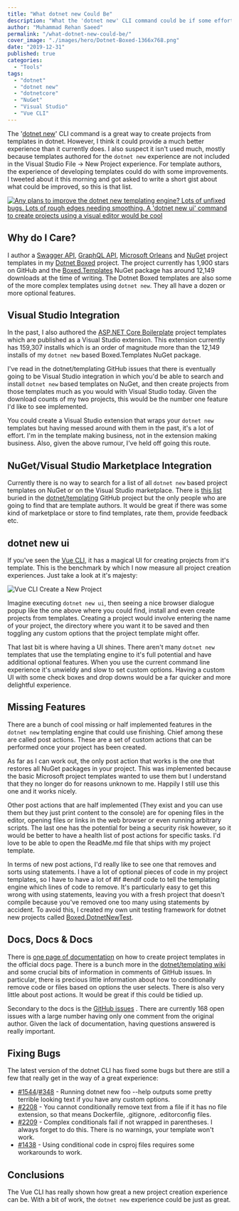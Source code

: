 ```yaml
---
title: "What dotnet new Could Be"
description: "What the 'dotnet new' CLI command could be if some effort was spent on developing it. I compare it to other templating engines and suggest ideas."
author: "Muhammad Rehan Saeed"
permalink: "/what-dotnet-new-could-be/"
cover_image: "./images/hero/Dotnet-Boxed-1366x768.png"
date: "2019-12-31"
published: true
categories:
  - "Tools"
tags:
  - "dotnet"
  - "dotnet new"
  - "dotnetcore"
  - "NuGet"
  - "Visual Studio"
  - "Vue CLI"
---
```


The '[dotnet new](https://docs.microsoft.com/en-us/dotnet/core/tools/custom-templates)' CLI command is a great way to create projects from templates in dotnet. However, I think it could provide a much better experience than it currently does. I also suspect it isn't used much, mostly because templates authored for the `dotnet new` experience are not included in the Visual Studio File -> New Project experience. For template authors, the experience of developing templates could do with some improvements. I tweeted about it this morning and got asked to write a short gist about what could be improved, so this is that list.

[![Any plans to improve the dotnet new templating engine? Lots of unfixed bugs. Lots of rough edges needing smoothing. A 'dotnet new ui' command to create projects using a visual editor would be cool](./images/Twitter.png)](https://twitter.com/RehanSaeedUK/status/1211663043840684036?s=20)

## Why do I Care?

I author a [Swagger API](https://github.com/Dotnet-Boxed/Templates/blob/master/Docs/API.md), [GraphQL API](https://github.com/Dotnet-Boxed/Templates/blob/master/Docs/GraphQL.md), [Microsoft Orleans](https://github.com/Dotnet-Boxed/Templates/blob/master/Docs/Orleans.md) and [NuGet](https://github.com/Dotnet-Boxed/Templates/blob/master/Docs/NuGet.md) project templates in my [Dotnet Boxed](https://github.com/Dotnet-Boxed/Templates) project. The project currently has 1,900 stars on GitHub and the [Boxed.Templates](https://www.nuget.org/packages/Boxed.Templates/) NuGet package has around 12,149 downloads at the time of writing. The Dotnet Boxed templates are also some of the more complex templates using `dotnet new`. They all have a dozen or more optional features.

## Visual Studio Integration

In the past, I also authored the [ASP.NET Core Boilerplate](https://marketplace.visualstudio.com/items?itemName=RehanSaeed.ASPNETMVCBoilerplate) project templates which are published as a Visual Studio extension. This extension currently has 159,307 installs which is an order of magnitude more than the 12,149 installs of my `dotnet new` based Boxed.Templates NuGet package.

I've read in the dotnet/templating GitHub issues that there is eventually going to be Visual Studio integration in which you'd be able to search and install `dotnet new` based templates on NuGet, and then create projects from those templates much as you would with Visual Studio today. Given the download counts of my two projects, this would be the number one feature I'd like to see implemented.

You could create a Visual Studio extension that wraps your `dotnet new` templates but having messed around with them in the past, it's a lot of effort. I'm in the template making business, not in the extension making business. Also, given the above rumour, I've held off going this route.

## NuGet/Visual Studio Marketplace Integration

Currently there is no way to search for a list of all `dotnet new` based project templates on NuGet or on the Visual Studio marketplace. There is [this list](https://github.com/dotnet/templating/wiki/Available-templates-for-dotnet-new) buried in the [dotnet/templating](https://github.com/dotnet/templating) GitHub project but the only people who are going to find that are template authors. It would be great if there was some kind of marketplace or store to find templates, rate them, provide feedback etc.

## dotnet new ui

If you've seen the [Vue CLI](https://cli.vuejs.org/guide/creating-a-project.html#using-the-gui), it has a magical UI for creating projects from it's template. This is the benchmark by which I now measure all project creation experiences. Just take a look at it's majesty:

![Vue CLI Create a New Project](./images/Vue-CLI-Create-a-New-Project-1024x828.png)

Imagine executing `dotnet new ui`, then seeing a nice browser dialogue popup like the one above where you could find, install and even create projects from templates. Creating a project would involve entering the name of your project, the directory where you want it to be saved and then toggling any custom options that the project template might offer.

That last bit is where having a UI shines. There aren't many `dotnet new` templates that use the templating engine to it's full potential and have additional optional features. When you use the current command line experience it's unwieldy and slow to set custom options. Having a custom UI with some check boxes and drop downs would be a far quicker and more delightful experience.

## Missing Features

There are a bunch of cool missing or half implemented features in the `dotnet new` templating engine that could use finishing. Chief among these are called post actions. These are a set of custom actions that can be performed once your project has been created.

As far as I can work out, the only post action that works is the one that restores all NuGet packages in your project. This was implemented because the basic Microsoft project templates wanted to use them but I understand that they no longer do for reasons unknown to me. Happily I still use this one and it works nicely.

Other post actions that are half implemented (They exist and you can use them but they just print content to the console) are for opening files in the editor, opening files or links in the web browser or even running arbitrary scripts. The last one has the potential for being a security risk however, so it would be better to have a health list of post actions for specific tasks. I'd love to be able to open the ReadMe.md file that ships with my project template.

In terms of new post actions, I'd really like to see one that removes and sorts using statements. I have a lot of optional pieces of code in my project templates, so I have to have a lot of #if #endif code to tell the templating engine which lines of code to remove. It's particularly easy to get this wrong with using statements, leaving you with a fresh project that doesn't compile because you've removed one too many using statements by accident. To avoid this, I created my own unit testing framework for dotnet new projects called [Boxed.DotnetNewTest](https://github.com/Dotnet-Boxed/Framework#boxeddotnetnewtest).

## Docs, Docs & Docs

There is [one page of documentation](https://docs.microsoft.com/en-us/dotnet/core/tools/custom-templates) on how to create project templates in the official docs page. There is a bunch more in the [dotnet/templating wiki](https://github.com/dotnet/templating/wiki) and some crucial bits of information in comments of GitHub issues. In particular, there is precious little information about how to conditionally remove code or files based on options the user selects. There is also very little about post actions. It would be great if this could be tidied up.

Secondary to the docs is the [GitHub issues](https://github.com/dotnet/templating/issues) . There are currently 168 open issues with a large number having only one comment from the original author. Given the lack of documentation, having questions answered is really important.

## Fixing Bugs

The latest version of the dotnet CLI has fixed some bugs but there are still a few that really get in the way of a great experience:

- [#1544](https://github.com/dotnet/templating/issues/1544)/[#348](https://github.com/dotnet/templating/issues/348) - Running dotnet new foo --help outputs some pretty terrible looking text if you have any custom options.
- [#2208](https://github.com/dotnet/templating/issues/2208) - You cannot conditionally remove text from a file if it has no file extension, so that means Dockerfile, .gitignore, .editorconfig files.
- [#2209](https://github.com/dotnet/templating/issues/2209) - Complex conditionals fail if not wrapped in parentheses. I always forget to do this. There is no warnings, your template won't work.
- [#1438](https://github.com/dotnet/templating/issues/1438) - Using conditional code in csproj files requires some workarounds to work.

## Conclusions

The Vue CLI has really shown how great a new project creation experience can be. With a bit of work, the `dotnet new` experience could be just as great.
